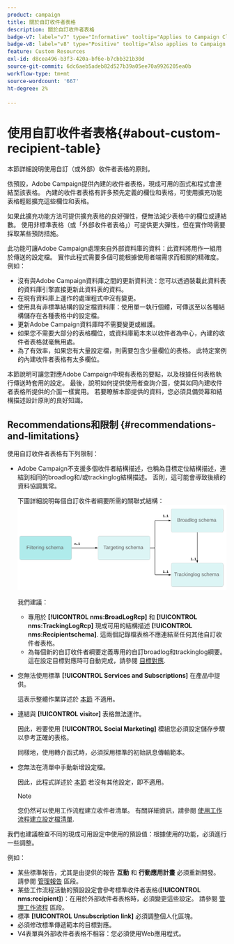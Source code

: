 ```yaml
---
product: campaign
title: 關於自訂收件者表格
description: 關於自訂收件者表格
badge-v7: label="v7" type="Informative" tooltip="Applies to Campaign Classic v7"
badge-v8: label="v8" type="Positive" tooltip="Also applies to Campaign v8"
feature: Custom Resources
exl-id: d8cea496-b3f3-420a-bf6e-b7cbb321b30d
source-git-commit: 6dc6aeb5adeb82d527b39a05ee70a9926205ea0b
workflow-type: tm+mt
source-wordcount: '667'
ht-degree: 2%

---
```


# 使用自訂收件者表格{#about-custom-recipient-table}



本節詳細說明使用自訂（或外部）收件者表格的原則。

依預設，Adobe Campaign提供內建的收件者表格，現成可用的函式和程式會連結至該表格。 內建的收件者表格有許多預先定義的欄位和表格，可使用擴充功能表格輕鬆擴充這些欄位和表格。

如果此擴充功能方法可提供擴充表格的良好彈性，便無法減少表格中的欄位或連結數。 使用非標準表格（或「外部收件者表格」）可提供更大彈性，但在實作時需要採取某些預防措施。

此功能可讓Adobe Campaign處理來自外部資料庫的資料：此資料將用作一組用於傳送的設定檔。 實作此程式需要多個可能根據使用者端需求而相關的精確度。 例如：

* 沒有與Adobe Campaign資料庫之間的更新資料流：您可以透過裝載此資料表的資料庫引擎直接更新此資料表的資料。
* 在現有資料庫上運作的處理程式中沒有變更。
* 使用具有非標準結構的設定檔資料庫：使用單一執行個體，可傳送至以各種結構儲存在各種表格中的設定檔。
* 更新Adobe Campaign資料庫時不需要變更或維護。
* 如果您不需要大部分的表格欄位，或資料庫範本未以收件者為中心，內建的收件者表格就毫無用處。
* 為了有效率，如果您有大量設定檔，則需要包含少量欄位的表格。 此特定案例的內建收件者表格有太多欄位。

本節說明可讓您對應Adobe Campaign中現有表格的要點，以及根據任何表格執行傳送時套用的設定。 最後，說明如何提供使用者查詢介面，使其如同內建收件者表格所提供的介面一樣實用。 若要瞭解本節提供的資料，您必須具備熒幕和結構描述設計原則的良好知識。

## Recommendations和限制 {#recommendations-and-limitations}

使用自訂收件者表格有下列限制：

* Adobe Campaign不支援多個收件者結構描述，也稱為目標定位結構描述，連結到相同的broadlog和/或trackinglog結構描述。 否則，這可能會導致後續的資料協調異常。

   下圖詳細說明每個自訂收件者綱要所需的關聯式結構：
   ![](assets/custom_recipient_limitation.png)

   我們建議：

   * 專用於 **[!UICONTROL nms:BroadLogRcp]** 和 **[!UICONTROL nms:TrackingLogRcp]** 現成可用的結構描述 **[!UICONTROL nms:Recipientschema]**. 這兩個記錄檔表格不應連結至任何其他自訂收件者表格。
   * 為每個新的自訂收件者綱要定義專用的自訂broadlog和trackinglog綱要。 這在設定目標對應時可自動完成，請參閱 [目標對應](../../configuration/using/target-mapping.md).

* 您無法使用標準 **[!UICONTROL Services and Subscriptions]** 在產品中提供。

   這表示整體作業詳述於 [本節](../../delivery/using/managing-subscriptions.md) 不適用。

* 連結與 **[!UICONTROL visitor]** 表格無法運作。

   因此，若要使用 **[!UICONTROL Social Marketing]** 模組您必須設定儲存步驟以參考正確的表格。

   同樣地，使用轉介函式時，必須採用標準的初始訊息傳輸範本。

* 您無法在清單中手動新增設定檔。

   因此，此程式詳述於 [本節](../../platform/using/creating-and-managing-lists.md) 若沒有其他設定，即不適用。

   >[!NOTE]
   >
   >您仍然可以使用工作流程建立收件者清單。 有關詳細資訊，請參閱 [使用工作流程建立設定檔清單](../../configuration/using/creating-a-profile-list-with-a-workflow.md).

我們也建議檢查不同的現成可用設定中使用的預設值：根據使用的功能，必須進行一些調整。

例如：

* 某些標準報告，尤其是由提供的報告 **互動** 和 **行動應用計畫** 必須重新開發。 請參閱 [管理報告](../../configuration/using/managing-reports.md) 區段。
* 某些工作流程活動的預設設定會參考標準收件者表格(**[!UICONTROL nms:recipient]**)：在用於外部收件者表格時，必須變更這些設定。 請參閱 [管理工作流程](../../configuration/using/managing-workflows.md) 區段。
* 標準 **[!UICONTROL Unsubscription link]** 必須調整個人化區塊。
* 必須修改標準傳遞範本的目標對應。
* V4表單與外部收件者表格不相容：您必須使用Web應用程式。
